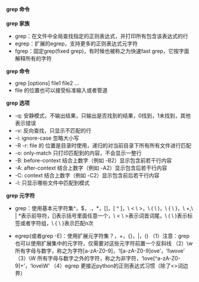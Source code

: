 #### grep 命令
**grep 家族**
- grep：在文件中全局查找指定的正则表达式，并打印所有包含该表达式的行
- egrep：扩展的egrep，支持更多的正则表达式元字符
- fgrep：固定grep(fixed grep)，有时候也被称之为快速fast grep，它按字面解释所有的字符

**grep 命令**
- grep [options] file1 file2 ...
- file 的位置也可以接受标准输入或者管道

**grep 选项**
- -q: 安静模式，不输出结果，只输出是否找到的结果，0找到，1未找到，其他表示错误
- -v: 反向查找，只显示不匹配的行
- -i: ignore-case 忽略大小写
- -R -r: file 的 位置是目录时使用，递归的对当前目录下所有所有文件进行匹配
- -o: only-match 只打印匹配到的内容，不会显示一整行
- -B: before-context 结合上数字（例如 -B2）显示包含前若干行内容
- -A: after-context 结合上数字（例如 -A2）显示包含后若干行内容
- -C: context 结合上数字（例如 -C2）显示包含前后若干行内容
- -l: 只显示哪些文件中匹配到模式

**grep 元字符**
- grep：使用基本元字符集^，$，.，*，[]，[ ^ ]，\ < \ >，\ ( \ )，\ { \ }，\ +,\ |
*表示前导符，[]表示括号里面任意一个，\ < \ >表示词首词尾，\ ( \ )表示标签或者字符组，\ { \ }表示匹配n次

- egrep(或者grep -E)：使用扩展元字符集？，+，{}，|，()
（1）注意：grep也可以使用扩展集中的元字符，仅需要对这些元字符前置一个反斜线
（2）\w 所有字母与数字，称之为字符[a-zA-Z0-9]，‘l[a-zA-Z0-9]ove’，‘l\wove’
（3）\W 所有字母与数字之外的字符，称之为非字符，‘love[^a-zA-Z0-9]+’，‘love\W’
（4）egrep 更接近python的正则表达式习惯（除了\<\>词边界）